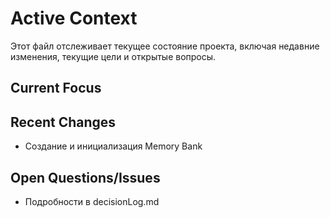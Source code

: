 # Active Context

Этот файл отслеживает текущее состояние проекта, включая недавние изменения, текущие цели и открытые вопросы.

## Current Focus


## Recent Changes

* Создание и инициализация Memory Bank

## Open Questions/Issues

* Подробности в decisionLog.md